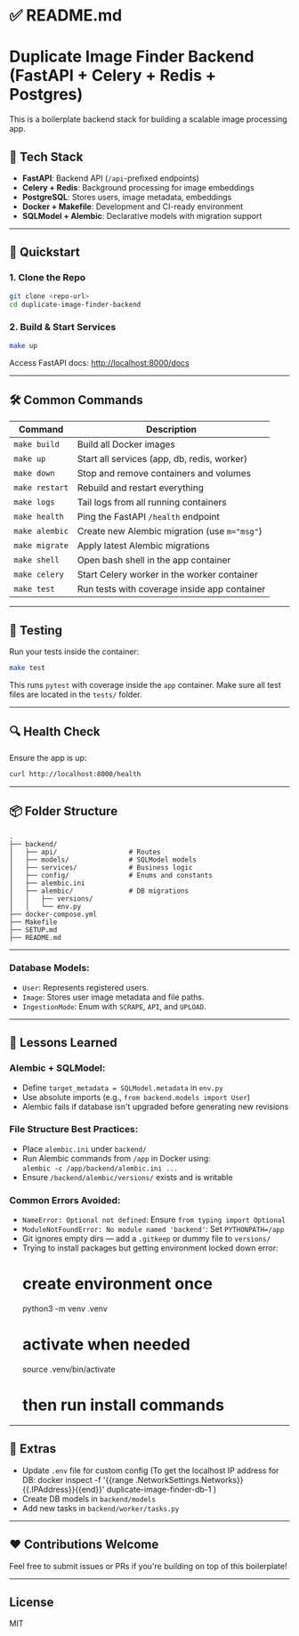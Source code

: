 # ✅ README.md

# Duplicate Image Finder Backend (FastAPI + Celery + Redis + Postgres)

This is a boilerplate backend stack for building a scalable image processing app.

## 🔧 Tech Stack
- **FastAPI**: Backend API (`/api`-prefixed endpoints)
- **Celery + Redis**: Background processing for image embeddings
- **PostgreSQL**: Stores users, image metadata, embeddings
- **Docker + Makefile**: Development and CI-ready environment
- **SQLModel + Alembic**: Declarative models with migration support

---

## 🚀 Quickstart

### 1. Clone the Repo
```bash
git clone <repo-url>
cd duplicate-image-finder-backend
```

### 2. Build & Start Services
```bash
make up
```

Access FastAPI docs: [http://localhost:8000/docs](http://localhost:8000/docs)

---

## 🛠️ Common Commands

| Command           | Description                                      |
|------------------|--------------------------------------------------|
| `make build`     | Build all Docker images                         |
| `make up`        | Start all services (app, db, redis, worker)     |
| `make down`      | Stop and remove containers and volumes          |
| `make restart`   | Rebuild and restart everything                  |
| `make logs`      | Tail logs from all running containers           |
| `make health`    | Ping the FastAPI `/health` endpoint             |
| `make alembic`   | Create new Alembic migration (use `m="msg"`)   |
| `make migrate`   | Apply latest Alembic migrations                 |
| `make shell`     | Open bash shell in the app container            |
| `make celery`    | Start Celery worker in the worker container     |
| `make test`      | Run tests with coverage inside app container    |

---

## 🧪 Testing

Run your tests inside the container:

```bash
make test
```

This runs `pytest` with coverage inside the `app` container.
Make sure all test files are located in the `tests/` folder.

---

## 🔍 Health Check
Ensure the app is up:
```bash
curl http://localhost:8000/health
```

---

## 📦 Folder Structure

```
.
├── backend/
│   ├── api/                  # Routes
│   ├── models/               # SQLModel models
│   ├── services/             # Business logic
│   ├── config/               # Enums and constants
│   ├── alembic.ini
│   ├── alembic/              # DB migrations
│   │   ├── versions/
│   │   └── env.py
├── docker-compose.yml
├── Makefile
├── SETUP.md
├── README.md
```
---

### Database Models:
- `User`: Represents registered users.
- `Image`: Stores user image metadata and file paths.
- `IngestionMode`: Enum with `SCRAPE`, `API`, and `UPLOAD`.

---

## 🧠 Lessons Learned

### Alembic + SQLModel:
- Define `target_metadata = SQLModel.metadata` in `env.py`
- Use absolute imports (e.g., `from backend.models import User`)
- Alembic fails if database isn't upgraded before generating new revisions

### File Structure Best Practices:
- Place `alembic.ini` under `backend/`
- Run Alembic commands from `/app` in Docker using:  
  `alembic -c /app/backend/alembic.ini ...`
- Ensure `/backend/alembic/versions/` exists and is writable

### Common Errors Avoided:
- `NameError: Optional not defined`: Ensure `from typing import Optional`
- `ModuleNotFoundError: No module named 'backend'`: Set `PYTHONPATH=/app`
- Git ignores empty dirs — add a `.gitkeep` or dummy file to `versions/`
- Trying to install packages but getting environment locked down error:
    # create environment once
    python3 -m venv .venv   
    # activate when needed
    source .venv/bin/activate
    # then run install commands
---

## 🧼 Extras
- Update `.env` file for custom config
   (To get the localhost IP address for DB: docker inspect -f '{{range .NetworkSettings.Networks}}{{.IPAddress}}{{end}}' duplicate-image-finder-db-1
)
- Create DB models in `backend/models`
- Add new tasks in `backend/worker/tasks.py`

---

## ❤️ Contributions Welcome
Feel free to submit issues or PRs if you're building on top of this boilerplate!

---

## License
MIT
